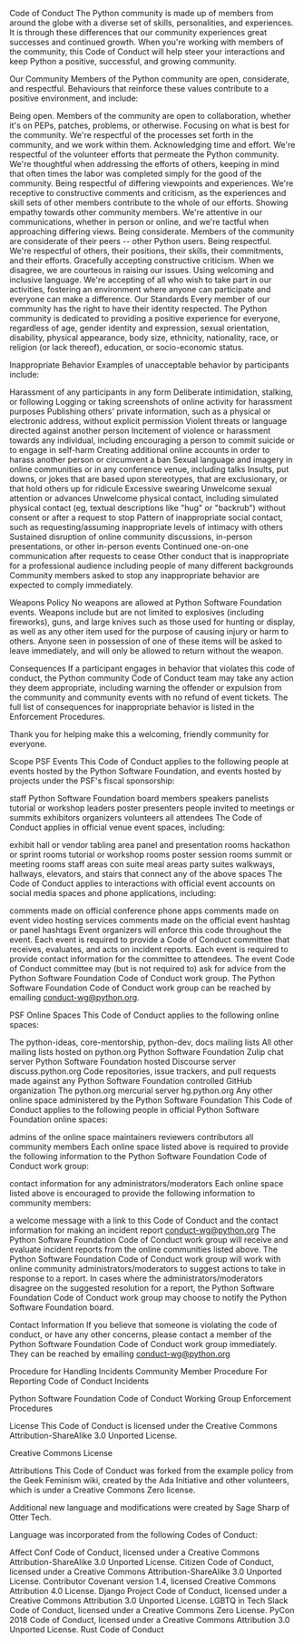 Code of Conduct
The Python community is made up of members from around the globe with a diverse set of skills, personalities, and experiences. It is through these differences that our community experiences great successes and continued growth. When you're working with members of the community, this Code of Conduct will help steer your interactions and keep Python a positive, successful, and growing community.

Our Community
Members of the Python community are open, considerate, and respectful. Behaviours that reinforce these values contribute to a positive environment, and include:

Being open. Members of the community are open to collaboration, whether it's on PEPs, patches, problems, or otherwise.
Focusing on what is best for the community. We're respectful of the processes set forth in the community, and we work within them.
Acknowledging time and effort. We're respectful of the volunteer efforts that permeate the Python community. We're thoughtful when addressing the efforts of others, keeping in mind that often times the labor was completed simply for the good of the community.
Being respectful of differing viewpoints and experiences. We're receptive to constructive comments and criticism, as the experiences and skill sets of other members contribute to the whole of our efforts.
Showing empathy towards other community members. We're attentive in our communications, whether in person or online, and we're tactful when approaching differing views.
Being considerate. Members of the community are considerate of their peers -- other Python users.
Being respectful. We're respectful of others, their positions, their skills, their commitments, and their efforts.
Gracefully accepting constructive criticism. When we disagree, we are courteous in raising our issues.
Using welcoming and inclusive language. We're accepting of all who wish to take part in our activities, fostering an environment where anyone can participate and everyone can make a difference.
Our Standards
Every member of our community has the right to have their identity respected. The Python community is dedicated to providing a positive experience for everyone, regardless of age, gender identity and expression, sexual orientation, disability, physical appearance, body size, ethnicity, nationality, race, or religion (or lack thereof), education, or socio-economic status.

Inappropriate Behavior
Examples of unacceptable behavior by participants include:

Harassment of any participants in any form
Deliberate intimidation, stalking, or following
Logging or taking screenshots of online activity for harassment purposes
Publishing others' private information, such as a physical or electronic address, without explicit permission
Violent threats or language directed against another person
Incitement of violence or harassment towards any individual, including encouraging a person to commit suicide or to engage in self-harm
Creating additional online accounts in order to harass another person or circumvent a ban
Sexual language and imagery in online communities or in any conference venue, including talks
Insults, put downs, or jokes that are based upon stereotypes, that are exclusionary, or that hold others up for ridicule
Excessive swearing
Unwelcome sexual attention or advances
Unwelcome physical contact, including simulated physical contact (eg, textual descriptions like "hug" or "backrub") without consent or after a request to stop
Pattern of inappropriate social contact, such as requesting/assuming inappropriate levels of intimacy with others
Sustained disruption of online community discussions, in-person presentations, or other in-person events
Continued one-on-one communication after requests to cease
Other conduct that is inappropriate for a professional audience including people of many different backgrounds
Community members asked to stop any inappropriate behavior are expected to comply immediately.

Weapons Policy
No weapons are allowed at Python Software Foundation events. Weapons include but are not limited to explosives (including fireworks), guns, and large knives such as those used for hunting or display, as well as any other item used for the purpose of causing injury or harm to others. Anyone seen in possession of one of these items will be asked to leave immediately, and will only be allowed to return without the weapon.

Consequences
If a participant engages in behavior that violates this code of conduct, the Python community Code of Conduct team may take any action they deem appropriate, including warning the offender or expulsion from the community and community events with no refund of event tickets. The full list of consequences for inappropriate behavior is listed in the Enforcement Procedures.

Thank you for helping make this a welcoming, friendly community for everyone.

Scope
PSF Events
This Code of Conduct applies to the following people at events hosted by the Python Software Foundation, and events hosted by projects under the PSF's fiscal sponsorship:

staff
Python Software Foundation board members
speakers
panelists
tutorial or workshop leaders
poster presenters
people invited to meetings or summits
exhibitors
organizers
volunteers
all attendees
The Code of Conduct applies in official venue event spaces, including:

exhibit hall or vendor tabling area
panel and presentation rooms
hackathon or sprint rooms
tutorial or workshop rooms
poster session rooms
summit or meeting rooms
staff areas
con suite
meal areas
party suites
walkways, hallways, elevators, and stairs that connect any of the above spaces
The Code of Conduct applies to interactions with official event accounts on social media spaces and phone applications, including:

comments made on official conference phone apps
comments made on event video hosting services
comments made on the official event hashtag or panel hashtags
Event organizers will enforce this code throughout the event. Each event is required to provide a Code of Conduct committee that receives, evaluates, and acts on incident reports. Each event is required to provide contact information for the committee to attendees. The event Code of Conduct committee may (but is not required to) ask for advice from the Python Software Foundation Code of Conduct work group. The Python Software Foundation Code of Conduct work group can be reached by emailing conduct-wg@python.org.

PSF Online Spaces
This Code of Conduct applies to the following online spaces:

The python-ideas, core-mentorship, python-dev, docs mailing lists
All other mailing lists hosted on python.org
Python Software Foundation Zulip chat server
Python Software Foundation hosted Discourse server discuss.python.org
Code repositories, issue trackers, and pull requests made against any Python Software Foundation controlled GitHub organization
The python.org mercurial server hg.python.org
Any other online space administered by the Python Software Foundation
This Code of Conduct applies to the following people in official Python Software Foundation online spaces:

admins of the online space
maintainers
reviewers
contributors
all community members
Each online space listed above is required to provide the following information to the Python Software Foundation Code of Conduct work group:

contact information for any administrators/moderators
Each online space listed above is encouraged to provide the following information to community members:

a welcome message with a link to this Code of Conduct and the contact information for making an incident report conduct-wg@python.org
The Python Software Foundation Code of Conduct work group will receive and evaluate incident reports from the online communities listed above. The Python Software Foundation Code of Conduct work group will work with online community administrators/moderators to suggest actions to take in response to a report. In cases where the administrators/moderators disagree on the suggested resolution for a report, the Python Software Foundation Code of Conduct work group may choose to notify the Python Software Foundation board.

Contact Information
If you believe that someone is violating the code of conduct, or have any other concerns, please contact a member of the Python Software Foundation Code of Conduct work group immediately. They can be reached by emailing conduct-wg@python.org

Procedure for Handling Incidents
Community Member Procedure For Reporting Code of Conduct Incidents

Python Software Foundation Code of Conduct Working Group Enforcement Procedures

License
This Code of Conduct is licensed under the Creative Commons Attribution-ShareAlike 3.0 Unported License.

Creative Commons License

Attributions
This Code of Conduct was forked from the example policy from the Geek Feminism wiki, created by the Ada Initiative and other volunteers, which is under a Creative Commons Zero license.

Additional new language and modifications were created by Sage Sharp of Otter Tech.

Language was incorporated from the following Codes of Conduct:

Affect Conf Code of Conduct, licensed under a Creative Commons Attribution-ShareAlike 3.0 Unported License.
Citizen Code of Conduct, licensed under a Creative Commons Attribution-ShareAlike 3.0 Unported License.
Contributor Covenant version 1.4, licensed Creative Commons Attribution 4.0 License.
Django Project Code of Conduct, licensed under a Creative Commons Attribution 3.0 Unported License.
LGBTQ in Tech Slack Code of Conduct, licensed under a Creative Commons Zero License.
PyCon 2018 Code of Conduct, licensed under a Creative Commons Attribution 3.0 Unported License.
Rust Code of Conduct
